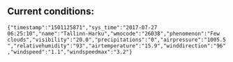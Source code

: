 ## Current conditions: 
 ``` {"timestamp":"1501125871","sys_time":"2017-07-27 06:25:10","name":"Tallinn-Harku","wmocode":"26038","phenomenon":"Few clouds","visibility":"20.0","precipitations":"0","airpressure":"1005.5","relativehumidity":"93","airtemperature":"15.9","winddirection":"96","windspeed":"1.1","windspeedmax":"3.2"} ```
